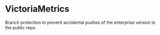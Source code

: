 # VictoriaMetrics

Branch protection to prevent accidental pushes of the enterprise version to the public repo.